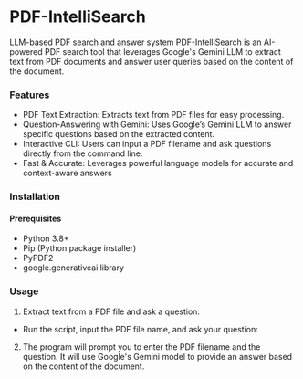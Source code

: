 # PDF-IntelliSearch
LLM-based PDF search and answer system
PDF-IntelliSearch is an AI-powered PDF search tool that leverages Google's Gemini LLM to extract text from PDF documents and answer user queries based on the content of the document.

### Features
* PDF Text Extraction: Extracts text from PDF files for easy processing.
* Question-Answering with Gemini: Uses Google’s Gemini LLM to answer specific questions based on the extracted content.
* Interactive CLI: Users can input a PDF filename and ask questions directly from the command line.
* Fast & Accurate: Leverages powerful language models for accurate and context-aware answers

### Installation
#### Prerequisites
* Python 3.8+
* Pip (Python package installer)
* PyPDF2
* google.generativeai library

### Usage
1. Extract text from a PDF file and ask a question:
* Run the script, input the PDF file name, and ask your question:
2. The program will prompt you to enter the PDF filename and the question. It will use Google's Gemini model to provide an answer based on the content of the document.
